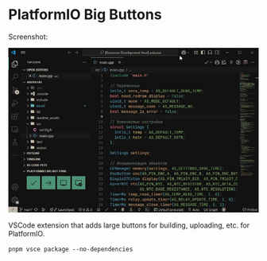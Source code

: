 # PlatformIO Big Buttons

Screenshot:

![Screenshot](./readme_assets/screenshot.jpg)

VSCode extension that adds large buttons for building, uploading, etc. for PlatformIO.

```
pnpm vsce package --no-dependencies
```
